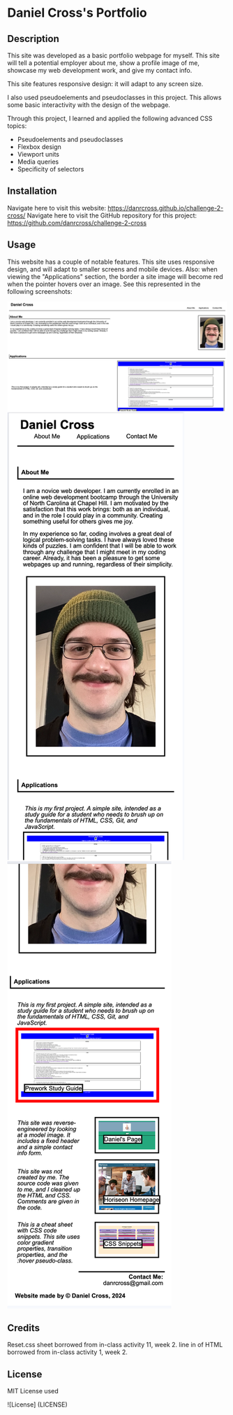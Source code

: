 # Daniel Cross's Portfolio

## Description

This site was developed as a basic portfolio webpage for myself. This site will tell a potential employer about me, show a profile image of me, showcase my web development work, and give my contact info.

This site features responsive design: it will adapt to any screen size.

I also used pseudoelements and pseudoclasses in this project. This allows some basic interactivity with the design of the webpage. 

Through this project, I learned and applied the following advanced CSS topics:
- Pseudoelements and pseudoclasses
- Flexbox design
- Viewport units
- Media queries
- Specificity of selectors

## Installation

Navigate here to visit this website: https://danrcross.github.io/challenge-2-cross/
Navigate here to visit the GitHub repository for this project: https://github.com/danrcross/challenge-2-cross

## Usage

This website has a couple of notable features. This site uses responsive design, and will adapt to smaller screens and mobile devices. Also: when viewing the "Applications" section, the border a site image will become red when the pointer hovers over an image. See this represented in the following screenshots:

![Full page](assets/screenshots/fullpage.png)
![Mobile](assets/screenshots/mobile.png)
![Hover](assets/screenshots/hover.png)

## Credits

Reset.css sheet borrowed from in-class activity 11, week 2.
<meta> line in <head> of HTML borrowed from in-class activity 1, week 2.

## License
MIT License used

![License] (LICENSE)
